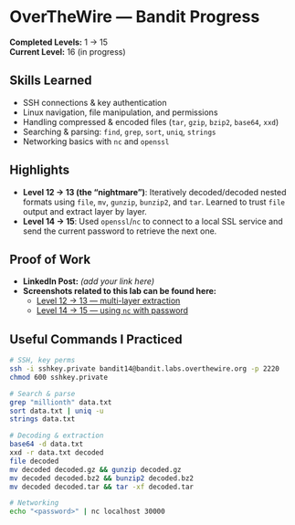 
# OverTheWire — Bandit Progress

**Completed Levels:** 1 → 15  
**Current Level:** 16 (in progress)

## Skills Learned
- SSH connections & key authentication
- Linux navigation, file manipulation, and permissions
- Handling compressed & encoded files (`tar`, `gzip`, `bzip2`, `base64`, `xxd`)
- Searching & parsing: `find`, `grep`, `sort`, `uniq`, `strings`
- Networking basics with `nc` and `openssl`

## Highlights
- **Level 12 → 13 (the “nightmare”)**: Iteratively decoded/decoded nested formats using `file`, `mv`, `gunzip`, `bunzip2`, and `tar`. Learned to trust `file` output and extract layer by layer.
- **Level 14 → 15**: Used `openssl`/`nc` to connect to a local SSL service and send the current password to retrieve the next one.

## Proof of Work
- **LinkedIn Post:** *(add your link here)*  
- **Screenshots related to this lab can be found here:**  
  - [Level 12 → 13 — multi-layer extraction](/assets/images/overTheWire-Images/level13.png)  
  - [Level 14 → 15 — using `nc` with password](assets/images/overTheWire-Images/level14.png)
    
## Useful Commands I Practiced
```bash
# SSH, key perms
ssh -i sshkey.private bandit14@bandit.labs.overthewire.org -p 2220
chmod 600 sshkey.private

# Search & parse
grep "millionth" data.txt
sort data.txt | uniq -u
strings data.txt

# Decoding & extraction
base64 -d data.txt
xxd -r data.txt decoded
file decoded
mv decoded decoded.gz && gunzip decoded.gz
mv decoded decoded.bz2 && bunzip2 decoded.bz2
mv decoded decoded.tar && tar -xf decoded.tar

# Networking
echo "<password>" | nc localhost 30000
